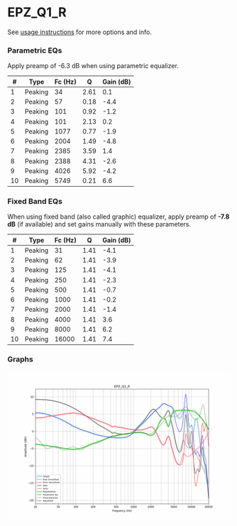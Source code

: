 # EPZ_Q1_R
See [usage instructions](https://github.com/jaakkopasanen/AutoEq#usage) for more options and info.

### Parametric EQs
Apply preamp of -6.3 dB when using parametric equalizer.

|   # | Type    |   Fc (Hz) |    Q |   Gain (dB) |
|-----|---------|-----------|------|-------------|
|   1 | Peaking |        34 | 2.61 |         0.1 |
|   2 | Peaking |        57 | 0.18 |        -4.4 |
|   3 | Peaking |       101 | 0.92 |        -1.2 |
|   4 | Peaking |       101 | 2.13 |         0.2 |
|   5 | Peaking |      1077 | 0.77 |        -1.9 |
|   6 | Peaking |      2004 | 1.49 |        -4.8 |
|   7 | Peaking |      2385 | 3.59 |         1.4 |
|   8 | Peaking |      2388 | 4.31 |        -2.6 |
|   9 | Peaking |      4026 | 5.92 |        -4.2 |
|  10 | Peaking |      5749 | 0.21 |         6.6 |

### Fixed Band EQs
When using fixed band (also called graphic) equalizer, apply preamp of **-7.8 dB** (if available) and set gains manually with these parameters.

|   # | Type    |   Fc (Hz) |    Q |   Gain (dB) |
|-----|---------|-----------|------|-------------|
|   1 | Peaking |        31 | 1.41 |        -4.1 |
|   2 | Peaking |        62 | 1.41 |        -3.9 |
|   3 | Peaking |       125 | 1.41 |        -4.1 |
|   4 | Peaking |       250 | 1.41 |        -2.3 |
|   5 | Peaking |       500 | 1.41 |        -0.7 |
|   6 | Peaking |      1000 | 1.41 |        -0.2 |
|   7 | Peaking |      2000 | 1.41 |        -1.4 |
|   8 | Peaking |      4000 | 1.41 |         3.6 |
|   9 | Peaking |      8000 | 1.41 |         6.2 |
|  10 | Peaking |     16000 | 1.41 |         7.4 |

### Graphs
![](./EPZ_Q1_R.png)
